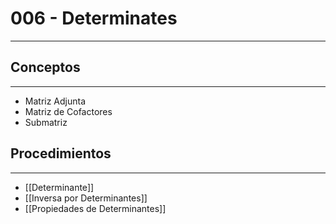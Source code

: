 # 006 - Determinates
***
## Conceptos
***
- Matriz Adjunta
- Matriz de Cofactores
- Submatriz
## Procedimientos
***
- [[Determinante]]
- [[Inversa por Determinantes]]
- [[Propiedades de Determinantes]]
